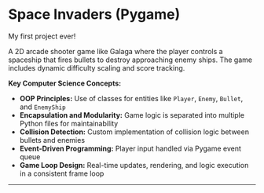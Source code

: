 # Space Invaders (Pygame)

My first project ever!

A 2D arcade shooter game like Galaga where the player controls a spaceship that fires bullets to destroy approaching enemy ships. The game includes dynamic difficulty scaling and score tracking.

**Key Computer Science Concepts:**

- **OOP Principles:** Use of classes for entities like `Player`, `Enemy`, `Bullet`, and `EnemyShip`
- **Encapsulation and Modularity:** Game logic is separated into multiple Python files for maintainability
- **Collision Detection:** Custom implementation of collision logic between bullets and enemies
- **Event-Driven Programming:** Player input handled via Pygame event queue
- **Game Loop Design:** Real-time updates, rendering, and logic execution in a consistent frame loop

---

